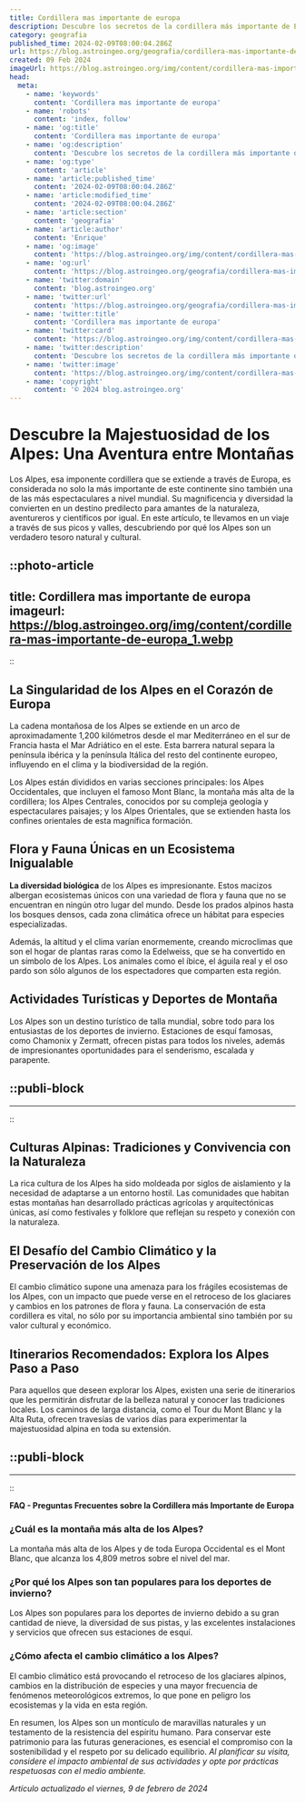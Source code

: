```yaml
---
title: Cordillera mas importante de europa
description: Descubre los secretos de la cordillera más importante de Europa; paisajes impresionantes, cumbres legendarias y aventuras inolvidables.
category: geografia
published_time: 2024-02-09T08:00:04.286Z
url: https://blog.astroingeo.org/geografia/cordillera-mas-importante-de-europa
created: 09 Feb 2024
imageUrl: https://blog.astroingeo.org/img/content/cordillera-mas-importante-de-europa_1.webp
head:
  meta:
    - name: 'keywords'
      content: 'Cordillera mas importante de europa'
    - name: 'robots'
      content: 'index, follow'
    - name: 'og:title'
      content: 'Cordillera mas importante de europa'
    - name: 'og:description'
      content: 'Descubre los secretos de la cordillera más importante de Europa; paisajes impresionantes, cumbres legendarias y aventuras inolvidables.'
    - name: 'og:type'
      content: 'article'
    - name: 'article:published_time'
      content: '2024-02-09T08:00:04.286Z'
    - name: 'article:modified_time'
      content: '2024-02-09T08:00:04.286Z'
    - name: 'article:section'
      content: 'geografia'
    - name: 'article:author'
      content: 'Enrique'
    - name: 'og:image'
      content: 'https://blog.astroingeo.org/img/content/cordillera-mas-importante-de-europa_1.webp'
    - name: 'og:url'
      content: 'https://blog.astroingeo.org/geografia/cordillera-mas-importante-de-europa'
    - name: 'twitter:domain'
      content: 'blog.astroingeo.org'
    - name: 'twitter:url'
      content: 'https://blog.astroingeo.org/geografia/cordillera-mas-importante-de-europa'
    - name: 'twitter:title'
      content: 'Cordillera mas importante de europa'
    - name: 'twitter:card'
      content: 'https://blog.astroingeo.org/img/content/cordillera-mas-importante-de-europa_1.webp'
    - name: 'twitter:description'
      content: 'Descubre los secretos de la cordillera más importante de Europa; paisajes impresionantes, cumbres legendarias y aventuras inolvidables.'
    - name: 'twitter:image'
      content: 'https://blog.astroingeo.org/img/content/cordillera-mas-importante-de-europa_1.webp'
    - name: 'copyright'
      content: '© 2024 blog.astroingeo.org'
---
```

# Descubre la Majestuosidad de los Alpes: Una Aventura entre Montañas

Los Alpes, esa imponente cordillera que se extiende a través de Europa, es considerada no solo la más importante de este continente sino también una de las más espectaculares a nivel mundial. Su magnificencia y diversidad la convierten en un destino predilecto para amantes de la naturaleza, aventureros y científicos por igual. En este artículo, te llevamos en un viaje a través de sus picos y valles, descubriendo por qué los Alpes son un verdadero tesoro natural y cultural.


::photo-article
---
title: Cordillera mas importante de europa
imageurl: https://blog.astroingeo.org/img/content/cordillera-mas-importante-de-europa_1.webp
---
::



## La Singularidad de los Alpes en el Corazón de Europa

La cadena montañosa de los Alpes se extiende en un arco de aproximadamente 1,200 kilómetros desde el mar Mediterráneo en el sur de Francia hasta el Mar Adriático en el este. Esta barrera natural separa la península ibérica y la península Itálica del resto del continente europeo, influyendo en el clima y la biodiversidad de la región.

Los Alpes están divididos en varias secciones principales: los Alpes Occidentales, que incluyen el famoso Mont Blanc, la montaña más alta de la cordillera; los Alpes Centrales, conocidos por su compleja geología y espectaculares paisajes; y los Alpes Orientales, que se extienden hasta los confines orientales de esta magnífica formación.

## Flora y Fauna Únicas en un Ecosistema Inigualable

**La diversidad biológica** de los Alpes es impresionante. Estos macizos albergan ecosistemas únicos con una variedad de flora y fauna que no se encuentran en ningún otro lugar del mundo. Desde los prados alpinos hasta los bosques densos, cada zona climática ofrece un hábitat para especies especializadas.

Además, la altitud y el clima varían enormemente, creando microclimas que son el hogar de plantas raras como la Edelweiss, que se ha convertido en un símbolo de los Alpes. Los animales como el íbice, el águila real y el oso pardo son sólo algunos de los espectadores que comparten esta región.

## Actividades Turísticas y Deportes de Montaña

Los Alpes son un destino turístico de talla mundial, sobre todo para los entusiastas de los deportes de invierno. Estaciones de esquí famosas, como Chamonix y Zermatt, ofrecen pistas para todos los niveles, además de impresionantes oportunidades para el senderismo, escalada y parapente.


  ::publi-block
  ---
  ---
  ::
  
  

## Culturas Alpinas: Tradiciones y Convivencia con la Naturaleza

La rica cultura de los Alpes ha sido moldeada por siglos de aislamiento y la necesidad de adaptarse a un entorno hostil. Las comunidades que habitan estas montañas han desarrollado prácticas agrícolas y arquitectónicas únicas, así como festivales y folklore que reflejan su respeto y conexión con la naturaleza.

## El Desafío del Cambio Climático y la Preservación de los Alpes

El cambio climático supone una amenaza para los frágiles ecosistemas de los Alpes, con un impacto que puede verse en el retroceso de los glaciares y cambios en los patrones de flora y fauna. La conservación de esta cordillera es vital, no sólo por su importancia ambiental sino también por su valor cultural y económico.

## Itinerarios Recomendados: Explora los Alpes Paso a Paso

Para aquellos que deseen explorar los Alpes, existen una serie de itinerarios que les permitirán disfrutar de la belleza natural y conocer las tradiciones locales. Los caminos de larga distancia, como el Tour du Mont Blanc y la Alta Ruta, ofrecen travesías de varios días para experimentar la majestuosidad alpina en toda su extensión.


  ::publi-block
  ---
  ---
  ::
  
  

**FAQ - Preguntas Frecuentes sobre la Cordillera más Importante de Europa**

### ¿Cuál es la montaña más alta de los Alpes?
La montaña más alta de los Alpes y de toda Europa Occidental es el Mont Blanc, que alcanza los 4,809 metros sobre el nivel del mar.

### ¿Por qué los Alpes son tan populares para los deportes de invierno?
Los Alpes son populares para los deportes de invierno debido a su gran cantidad de nieve, la diversidad de sus pistas, y las excelentes instalaciones y servicios que ofrecen sus estaciones de esquí.

### ¿Cómo afecta el cambio climático a los Alpes?
El cambio climático está provocando el retroceso de los glaciares alpinos, cambios en la distribución de especies y una mayor frecuencia de fenómenos meteorológicos extremos, lo que pone en peligro los ecosistemas y la vida en esta región.

En resumen, los Alpes son un montículo de maravillas naturales y un testamento de la resistencia del espíritu humano. Para conservar este patrimonio para las futuras generaciones, es esencial el compromiso con la sostenibilidad y el respeto por su delicado equilibrio. *Al planificar su visita, considere el impacto ambiental de sus actividades y opte por prácticas respetuosas con el medio ambiente.*

_Artículo actualizado el viernes, 9 de febrero de 2024_